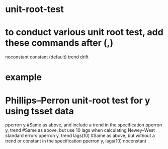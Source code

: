 # unit-root-test

# to conduct various unit root test, add these commands after (,)

noconstant
constant (default)
trend
drift

# example

# Phillips–Perron unit-root test for y using tsset data
 pperron y
 #Same as above, and include a trend in the specification
 pperron y, trend
 #Same as above, but use 10 lags when calculating Newey–West standard errors
 pperron y, trend lags(10)
 #Same as above, but without a trend or constant in the specification
 pperron y, lags(10) noconstant
